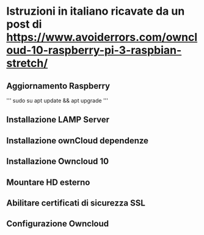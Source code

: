 # Istruzioni in italiano ricavate da un post di https://www.avoiderrors.com/owncloud-10-raspberry-pi-3-raspbian-stretch/
## Aggiornamento Raspberry
'''
sudo su
apt update && apt upgrade
'''
## Installazione LAMP Server
## Installazione ownCloud dependenze
## Installazione Owncloud 10
## Mountare HD esterno
## Abilitare certificati di sicurezza SSL
## Configurazione Owncloud 
